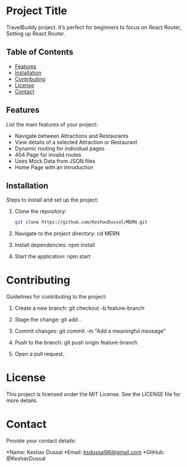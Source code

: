 # Project Title

TravelBuddy project. It’s perfect for beginners to focus on React Router, Setting up React Router.

## Table of Contents

- [Features](#features)
- [Installation](#installation)
- [Contributing](#contributing)
- [License](#license)
- [Contact](#contact)

## Features

List the main features of your project:

- Navigate between Attractions and Restaurants
- View details of a selected Attraction or Restaurant
- Dynamic routing for individual pages
- 404 Page for invalid routes
- Uses Mock Data from JSON files
- Home Page with an introduction

## Installation

Steps to install and set up the project:

1. Clone the repository:
   ```bash
   git clone https://github.com/KeshavDussal/MERN.git
   ```
2. Navigate to the project directory:
   cd MERN

3. Install dependencies:
   npm install

4. Start the application:
   npm start

# Contributing

Guidelines for contributing to the project:

1. Create a new branch:
   git checkout -b feature-branch

2. Stage the change:
   git add .

3. Commit changes:
   git commit -m "Add a meaningful message"

4. Push to the branch:
   git push origin feature-branch

5. Open a pull request.

# License

This project is licensed under the MIT License. See the LICENSE file for more details.

# Contact

Provide your contact details:

*Name: Keshav Dussal
*Email: ksdussal96@gmail.com
\*GitHub: @KeshavDussal
